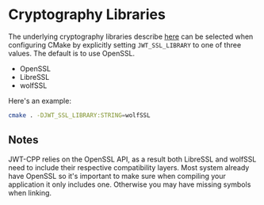 # Cryptography Libraries

The underlying cryptography libraries describe [here](../README.md#ssl-compatibility) can be selected when 
configuring CMake by explicitly setting `JWT_SSL_LIBRARY` to one of three values. The default is to use OpenSSL.

- OpenSSL
- LibreSSL
- wolfSSL

Here's an example:

```sh
cmake . -DJWT_SSL_LIBRARY:STRING=wolfSSL 
```

## Notes

JWT-CPP relies on the OpenSSL API, as a result both LibreSSL and wolfSSL need to include their respective compatibility layers.
Most system already have OpenSSL so it's important to make sure when compiling your application it only includes one. Otherwise you may have missing symbols when linking.

